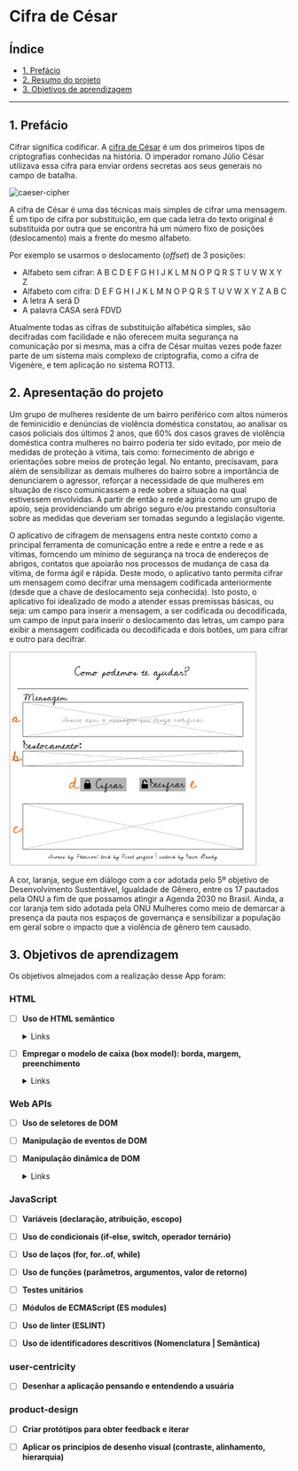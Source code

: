 # Cifra de César

## Índice

* [1. Prefácio](#1-prefácio)
* [2. Resumo do projeto](#2-resumo-do-projeto)
* [3. Objetivos de aprendizagem](#3-objetivos-de-aprendizagem)

***

## 1. Prefácio

Cifrar significa codificar. A [cifra de César](https://pt.wikipedia.org/wiki/Cifra_de_C%C3%A9sar)
é um dos primeiros tipos de criptografias conhecidas na história.
O imperador romano Júlio César utilizava essa cifra para enviar
ordens secretas aos seus generais no campo de batalha.

![caeser-cipher](https://user-images.githubusercontent.com/11894994/60990999-07ffdb00-a320-11e9-87d0-b7c291bc4cd1.png)

A cifra de César é uma das técnicas mais simples de cifrar uma mensagem. É um
tipo de cifra por substituição, em que cada letra do texto original é
substituida por outra que se encontra há um número fixo de posições
(deslocamento) mais a frente do mesmo alfabeto.

Por exemplo se usarmos o deslocamento (_offset_) de 3 posições:

* Alfabeto sem cifrar: A B C D E F G H I J K L M N O P Q R S T U V W X Y Z
* Alfabeto com cifra:  D E F G H I J K L M N O P Q R S T U V W X Y Z A B C
* A letra A será D
* A palavra CASA será FDVD

Atualmente todas as cifras de substituição alfabética simples, são decifradas
com facilidade e não oferecem muita segurança na comunicação por si mesma,
mas a cifra de César muitas vezes pode fazer parte de um sistema
mais complexo de criptografia, como
a cifra de Vigenère, e tem aplicação no sistema ROT13.

## 2. Apresentação do projeto

Um grupo de mulheres residente de um bairro periférico com altos números de feminicídio e denúncias de violência doméstica constatou, ao analisar os casos policiais dos últimos 2 anos, que 60% dos casos graves de violência doméstica contra mulheres no bairro poderia ter sido evitado, por meio de medidas de proteção à vítima, tais como: fornecimento de abrigo e orientações sobre meios de proteção legal. No entanto, precisavam, para além de sensibilizar as demais mulheres do bairro sobre a importância de denunciarem o agressor, reforçar a necessidade de que mulheres em situação de risco comunicassem a rede sobre a situação na qual estivessem envolvidas. A partir de então a rede agiria como um grupo de apoio, seja providenciando um abrigo seguro e/ou prestando consultoria sobre as medidas que deveriam ser tomadas segundo a legislação vigente.

O aplicativo de cifragem de mensagens entra neste contxto como a principal ferramenta de comunicação entre a rede e entre a rede e as vítimas, forncendo um mínimo de segurança na troca de endereços de abrigos, contatos que apoiarão nos processos de mudança de casa da vítima, de forma ágil e rápida. Deste modo, o aplicativo tanto permita cifrar um mensagem como decifrar uma mensagem codificada anteriormente (desde que a chave de deslocamento seja conhecida). Isto posto, o aplicativo foi idealizado de modo a atender essas premissas básicas, ou seja: um campo para inserir a mensagem, a ser codificada ou decodificada, um campo de input para inserir o deslocamento das letras, um campo para exibir a mensagem codificada ou decodificada e dois botões, um para cifrar e outro para decifrar.

![protótipo](https://github.com/kabianca/SAP008-cipher/blob/main/prototipo.png)

A cor, laranja, segue em diálogo com a cor adotada pelo 5º objetivo de Desenvolvimento Sustentável, Igualdade de Gênero, entre os 17 pautados pela ONU a fim de que possamos atingir a Agenda 2030 no Brasil. Ainda, a cor laranja tem sido adotada pela ONU Mulheres como meio de demarcar a presença da pauta nos espaços de governança e sensibilizar a população em geral sobre o impacto que a violência de gênero tem causado.

## 3. Objetivos de aprendizagem

Os objetivos almejados com a realização desse App foram:

### HTML

- [ ] **Uso de HTML semântico**

  <details><summary>Links</summary><p>

- [ ] **Empregar o modelo de caixa (box model): borda, margem, preenchimento**

  <details><summary>Links</summary><p>

  * [Modelo de Caixa e Display](https://curriculum.laboratoria.la/pt/topics/css/01-css/02-boxmodel-and-display)
  * [The box model - MDN](https://developer.mozilla.org/en-US/docs/Learn/CSS/Building_blocks/The_box_model)
  * [Introduction to the CSS box model - MDN](https://developer.mozilla.org/en-US/docs/Web/CSS/CSS_Box_Model/Introduction_to_the_CSS_box_model)
  * [CSS display - MDN](https://developer.mozilla.org/pt-BR/docs/Web/CSS/display)
  * [display - CSS Tricks](https://css-tricks.com/almanac/properties/d/display/)
</p></details>

### Web APIs

- [ ] **Uso de seletores de DOM**

- [ ] **Manipulação de eventos de DOM**

- [ ] **Manipulação dinâmica de DOM**

  <details><summary>Links</summary><p>

  * [Introdução ao DOM](https://developer.mozilla.org/pt-BR/docs/DOM/Referencia_do_DOM/Introdu%C3%A7%C3%A3o)
  * [Element.innerHTML - MDN](https://developer.mozilla.org/pt-BR/docs/Web/API/Element/innerHTML)
</p></details>

### JavaScript

- [ ] **Variáveis (declaração, atribuição, escopo)**

- [ ] **Uso de condicionais (if-else, switch, operador ternário)**

- [ ] **Uso de laços (for, for..of, while)**

- [ ] **Uso de funções (parâmetros, argumentos, valor de retorno)**

- [ ] **Testes unitários**

- [ ] **Módulos de ECMAScript (ES modules)**

- [ ] **Uso de linter (ESLINT)**

- [ ] **Uso de identificadores descritivos (Nomenclatura | Semântica)**

### user-centricity

- [ ] **Desenhar a aplicação pensando e entendendo a usuária**

### product-design

- [ ] **Criar protótipos para obter feedback e iterar**

- [ ] **Aplicar os princípios de desenho visual (contraste, alinhamento, hierarquia)**